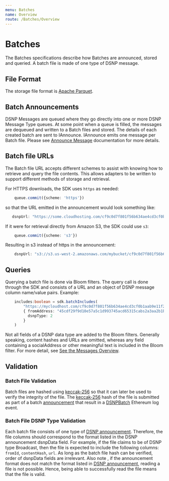 ```yaml
---
menu: Batches
name: Overview
route: /Batches/Overview
---
```


# Batches

The Batches specifications describe how Batches are announced, stored and queried.
A batch file is made of one type of DSNP message.

## File Format

The storage file format is [Apache Parquet](https://github.com/apache/parquet-format).

## Batch Announcements

DSNP Messages are queued where they go directly into one or more DSNP Message Type queues.
At some point when a queue is filled, the messages are dequeued and written to a Batch files and stored.
The details of each created batch are sent to IAnnounce.
IAnnounce emits one message per Batch file.
Please see [Announce Message](/Messages/Announce) documentation for more details.


## Batch file URLs

The Batch file URL accepts different schemes to assist with knowing how to retrieve and query the file contents.
This allows adapters to be written to support different methods of storage and retrieval.

For HTTPS downloads, the SDK uses `https` as needed:

```typescript
    queue.commit({scheme: 'https'})    
```

so that the URL emitted in the announcement would look something like:
 ```typescript
    dsnpUrl: "https://some.cloudhosting.com/cf9c0d7f801f56b634ae4cd3cf0b1aab9e11f2e00125dfb156baccc760417c41.parquet"
```

If it were for retrieval directly from Amazon S3, the SDK could use `s3`:
```typescript
    queue.commit({scheme: 's3'})    
```

Resulting in s3 instead of https in the announcement:

```typescript
    dsnpUrl: "s3://s3.us-west-2.amazonaws.com/mybucket/cf9c0d7f801f56b634ae4cd3cf0b1aab9e11f2e00125dfb156baccc760417c41.parquet"
```
## Queries

Querying a batch file is done via Bloom filters.  The query call is done through the SDK and
consists of a URL and an object of DSNP message column name/value pairs.  Example:

```typescript
    includes:boolean = sdk.batchIncludes(
        "https://mycloudhost.com/cf9c0d7f801f56b634ae4cd3cf0b1aab9e11f2e00125dfb156baccc760417c41",
        { fromAddress: "45cdf29f9d10e57a5c1d993745acd65315cabs2a3aa2b1b",
          dsnpType: 2
        }
    )
```

Not all fields of a DSNP data type are added to the Bloom filters.
Generally speaking, content hashes and URLs are omitted, whereas any field containing a socialAddress or other meaningful text is included in the Bloom filter.
For more detail, see [See the Messages Overview](/Messages/Overview).

## Validation

### Batch File Validation

Batch files are hashed using [keccak-256](https://en.wikipedia.org/wiki/SHA-3) so that it can later be used to verify the integrity of the file.
The [keccak-256](https://en.wikipedia.org/wiki/SHA-3) hash of the file is submitted as part of a batch [announcement](/Messages/Announce) that result in a [DSNPBatch](/Messages/Announce#announcing-dsnp-events) Ethereum log event.

### Batch File DSNP Type Validation

Each batch file consists of one type of [DSNP announcement](/Messages/Overview#dsnp-announcement-formats).
Therefore, the file columns should correspond to the format listed in the DSNP announcement dsnpData field.
For example, if the file claims to be of DSNP type Broadcast, then the file is expected to include the following columns: `fromId`, `contentHash`, `url`.
As long as the batch file hash can be verified, order of dsnpData fields are irrelevant.
Also note , if the announcement format does not match the format listed in [DSNP announcement](/Messages/Overview#dsnp-announcement-formats), reading a file is not possible.
Hence, being able to successfully read the file means that the file is valid.
